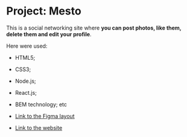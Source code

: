 # Project: Mesto

This is a social networking site where **you can post photos, like them, delete them and edit your profile**.

Here were used:
* HTML5;
* CSS3;
* Node.js;
* React.js;
* BEM technology;
etc

* [Link to the Figma layout](https://www.figma.com/file/2cn9N9jSkmxD84oJik7xL7/JavaScript.-Sprint-4?node-id=0%3A1)
* [Link to the website]( https://sasha-harkova.github.io/mesto-react/)
